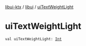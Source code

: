 [libui-ktx](../index.md) / [libui](index.md) / [uiTextWeightLight](./ui-text-weight-light.md)

# uiTextWeightLight

`val uiTextWeightLight: `[`Int`](https://kotlinlang.org/api/latest/jvm/stdlib/kotlin/-int/index.html)